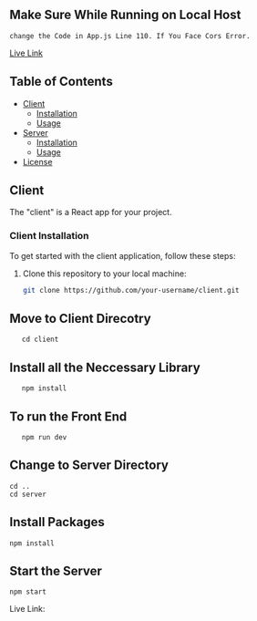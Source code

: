 

## Make Sure While Running on Local Host 
```
change the Code in App.js Line 110. If You Face Cors Error.

```

[Live Link](https://omnify-assesment.vercel.app/)

## Table of Contents
- [Client](#client)
  - [Installation](#client-installation)
  - [Usage](#client-usage)
- [Server](#server)
  - [Installation](#server-installation)
  - [Usage](#server-usage)
- [License](#license)

## Client

The "client" is a React app for your project.

### Client Installation

To get started with the client application, follow these steps:

1. Clone this repository to your local machine:

   ```bash
   git clone https://github.com/your-username/client.git
   ```
## Move to Client Direcotry
```
   cd client
```
## Install all the Neccessary Library
```
   npm install
```
## To run the Front End
```
   npm run dev
```

## Change to Server Directory
```
cd ..
cd server
```

## Install Packages
```
npm install
```

## Start the Server

```
npm start

```

Live Link:

